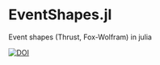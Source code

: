 # EventShapes.jl
Event shapes (Thrust, Fox-Wolfram) in julia

[![DOI](https://zenodo.org/badge/158635366.svg)](https://zenodo.org/badge/latestdoi/158635366)
